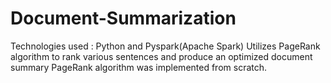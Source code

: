 # Document-Summarization
Technologies used : Python and Pyspark(Apache Spark)
Utilizes PageRank algorithm to rank various sentences and produce an optimized document summary
PageRank algorithm was implemented from scratch.
